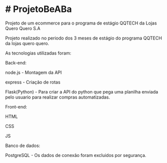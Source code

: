 <h1># ProjetoBeABa</h1>
Projeto de um ecommerce para o programa de estágio QQTECH da Lojas Quero Quero S.A

Projeto realizado no periodo dos 3 meses de estágio do programa QQTECH da lojas quero quero.

As tecnologias utilizadas foram:

Back-end:

  node.js - Montagem da API
  
  express - Criação de rotas
  
  Flask(Python) - Para criar a API do python que pega uma planilha enviada pelo usuario para realizar compras automatizadas.
  
Front-end:

  HTML
  
  CSS
  
  JS
  
 Banco de dados:
 
  PostgreSQL - Os dados de conexão foram excluidos por segurança.
